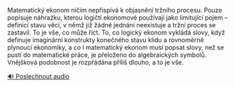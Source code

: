 
Matematický ekonom ničím nepřispívá k objasnění tržního procesu. Pouze popisuje náhražku, kterou logičtí ekonomové používají jako limitující pojem – definici stavu věcí, v němž již žádné jednání neexistuje a tržní proces se zastavil. To je vše, co může říct. To, co logický ekonom vykládá slovy, když definuje imaginární konstrukty konečného stavu klidu a rovnoměrně plynoucí ekonomiky, a co i matematický ekonom musí popsat slovy, než se pustí do matematické práce, je přeloženo do algebraických symbolů. Vnějšková podobnost je rozpřádána příliš dlouho, a to je vše.

[🔊 Poslechnout audio](/data/7-paragraphs/audio/chapter_63/para_004-Matematick-ekonom-nim-nepispv-k-objasnn-tr.mp3)
